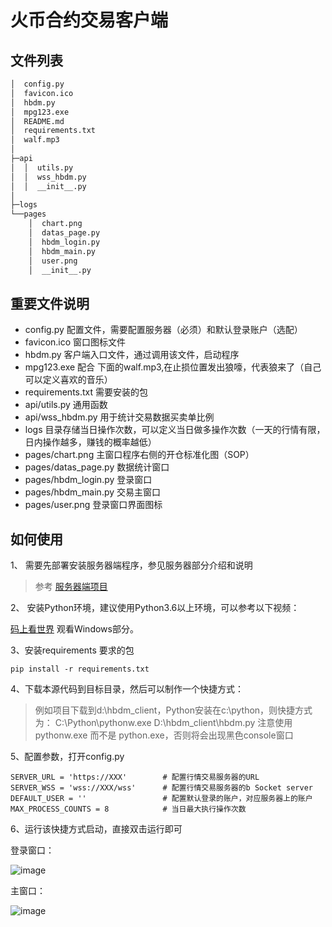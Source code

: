 # 火币合约交易客户端

## 文件列表
```markdown
│  config.py
│  favicon.ico
│  hbdm.py
│  mpg123.exe
│  README.md
│  requirements.txt
│  walf.mp3
│
├─api
│  │  utils.py
│  │  wss_hbdm.py
│  │  __init__.py
│
├─logs
└──pages
    │  chart.png
    │  datas_page.py
    │  hbdm_login.py
    │  hbdm_main.py
    │  user.png
    │  __init__.py

```

## 重要文件说明

* config.py 配置文件，需要配置服务器（必须）和默认登录账户（选配）
* favicon.ico 窗口图标文件
* hbdm.py 客户端入口文件，通过调用该文件，启动程序
* mpg123.exe 配合 下面的walf.mp3,在止损位置发出狼嚎，代表狼来了（自己可以定义喜欢的音乐）
* requirements.txt 需要安装的包
* api/utils.py 通用函数
* api/wss_hbdm.py 用于统计交易数据买卖单比例
* logs 目录存储当日操作次数，可以定义当日做多操作次数（一天的行情有限，日内操作越多，赚钱的概率越低）
* pages/chart.png 主窗口程序右侧的开仓标准化图（SOP）
* pages/datas_page.py 数据统计窗口
* pages/hbdm_login.py 登录窗口
* pages/hbdm_main.py 交易主窗口
* pages/user.png 登录窗口界面图标


## 如何使用

1、 需要先部署安装服务器端程序，参见服务器部分介绍和说明
> 参考 [服务器端项目](https://github.com/codingtoworld/hbdm_server)

2、 安装Python环境，建议使用Python3.6以上环境，可以参考以下视频：

[码上看世界](https://www.youtube.com/watch?v=M2uoep0i8AQ) 观看Windows部分。

3、安装requirements 要求的包
```
pip install -r requirements.txt
```

4、下载本源代码到目标目录，然后可以制作一个快捷方式：
> 例如项目下载到d:\hbdm_client，Python安装在c:\python，则快捷方式为：
>  C:\Python\pythonw.exe D:\hbdm_client\hbdm.py
> 注意使用pythonw.exe 而不是 python.exe，否则将会出现黑色console窗口

5、配置参数，打开config.py
```markdownWe
SERVER_URL = 'https://XXX'        # 配置行情交易服务器的URL
SERVER_WSS = 'wss://XXX/wss'      # 配置行情交易服务器的b Socket server
DEFAULT_USER = ''                 # 配置默认登录的账户，对应服务器上的账户
MAX_PROCESS_COUNTS = 8            # 当日最大执行操作次数
```

6、运行该快捷方式启动，直接双击运行即可

登录窗口：

![image](https://raw.githubusercontent.com/codingtoworld/hbdm_client/master/login_form.png)

主窗口：

![image](https://raw.githubusercontent.com/codingtoworld/hbdm_client/master/main_form.png)
